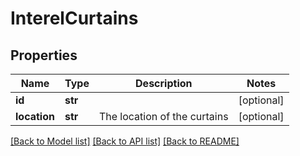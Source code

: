 # InterelCurtains

## Properties
Name | Type | Description | Notes
------------ | ------------- | ------------- | -------------
**id** | **str** |  | [optional] 
**location** | **str** | The location of the curtains | [optional] 

[[Back to Model list]](../README.md#documentation-for-models) [[Back to API list]](../README.md#documentation-for-api-endpoints) [[Back to README]](../README.md)

